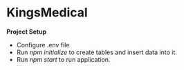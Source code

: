 # KingsMedical

**Project Setup**
* Configure .env file
* Run *npm initialize* to create tables and insert data into it.
* Run *npm start* to run application.